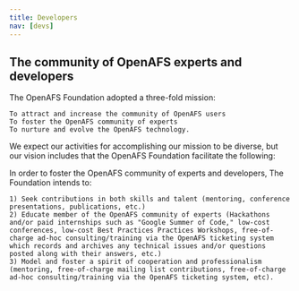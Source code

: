 ```yaml
---
title: Developers
nav: [devs]
---
```


## The community of OpenAFS experts and developers ##

The OpenAFS Foundation adopted a three-fold mission:

    To attract and increase the community of OpenAFS users
    To foster the OpenAFS community of experts
    To nurture and evolve the OpenAFS technology.

We expect our activities for accomplishing our mission to be diverse, but our vision includes that the OpenAFS Foundation facilitate the following:

In order to foster the OpenAFS community of experts and developers, The Foundation intends to:

    1) Seek contributions in both skills and talent (mentoring, conference presentations, publications, etc.)
    2) Educate member of the OpenAFS community of experts (Hackathons and/or paid internships such as "Google Summer of Code," low-cost conferences, low-cost Best Practices Practices Workshops, free-of-charge ad-hoc consulting/training via the OpenAFS ticketing system which records and archives any technical issues and/or questions posted along with their answers, etc.)
    3) Model and foster a spirit of cooperation and professionalism (mentoring, free-of-charge mailing list contributions, free-of-charge ad-hoc consulting/training via the OpenAFS ticketing system, etc).
